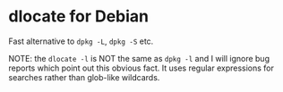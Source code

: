 # dlocate for Debian

Fast alternative to `dpkg -L`, `dpkg -S` etc.


NOTE: the `dlocate -l` is NOT the same as `dpkg -l` and I will ignore
bug reports which point out this obvious fact.  It uses regular
expressions for searches rather than glob-like wildcards.

